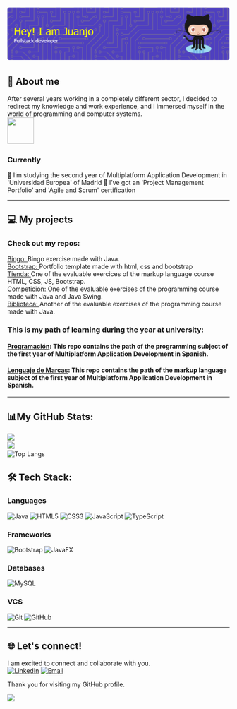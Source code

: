 # ![Header](github-header-image.png)
## 💫 About me 
After several years working in a completely different sector, I decided to redirect my knowledge and work experience, and I immersed myself in the world of programming and computer systems. <br>
 <img src="https://user-images.githubusercontent.com/25181517/192108374-8da61ba1-99ec-41d7-80b8-fb2f7c0a4948.png" width="60" height="60" /><br>

### Currently
🌱 I’m studying the second year of Multiplatform Application Development in 'Universidad Europea' of Madrid
📖 I’ve got an 'Project Management Portfolio' and 'Agile and Scrum' certification

---

## 💻 My projects
### Check out my repos:

[Bingo: ](https://github.com/JuanjoAJ/Bingo)Bingo exercise made with Java.
<br>
[Bootstrap: ](https://github.com/JuanjoAJ/Lenguaje-de-Marcas/tree/main/T2-HTML/03%20-Bootstrap/05%20-%20Proyecto%20Bootstrap)Portfolio template made with html, css and bootstrap
<br>
[Tienda: ](https://github.com/JuanjoAJ/Lenguaje-de-Marcas/tree/main/T0%20-%20Evaluables/03-%20Tercera%20Evaluable)One of the evaluable exercices of the markup language course HTML, CSS, JS, Bootstrap.
<br>
[Competición: ](https://github.com/JuanjoAJ/PROGRAMACION/tree/44ae2a6e402d94d4bb5df3569d26883d2cf63e73/Ejercicios%20Evaluables/SegundoTrimestre%20-%20COMPETICI%C3%93N)One of the evaluable exercises of the programming course made with Java and Java Swing.
<br>
[Biblioteca: ](https://github.com/JuanjoAJ/PROGRAMACION/tree/44ae2a6e402d94d4bb5df3569d26883d2cf63e73/Ejercicios%20Evaluables/TercerTrimestre%20-%20BIBLIOTECA)Another of the evaluable exercises of the programming course made with Java.


### This is my path of learning during the year at university:
#### [Programación](https://github.com/JuanjoAJ/PROGRAMACION): This repo contains the path of the programming subject of the first year of Multiplatform Application Development in Spanish.
#### [Lenguaje de Marcas](https://github.com/JuanjoAJ/Lenguaje-de-Marcas): This repo contains the path of the markup language subject of the first year of Multiplatform Application Development in Spanish.
---
## 📊My GitHub Stats:

![](https://github-readme-stats.vercel.app/api?username=JuanjoAJ&theme=default&include_all_commits=true&count_private=true)<br/>
![](https://github-readme-streak-stats.herokuapp.com/?user=JuanjoAJ&theme=default&hide_border=false)<br/>
![Top Langs](https://github-readme-stats.vercel.app/api/top-langs/?username=JuanjoAJ&layout=compact&theme=default)

## 🛠️ Tech Stack:
### Languages
![Java](https://img.shields.io/badge/java-%23ED8B00.svg?style=for-the-badge&logo=openjdk&logoColor=white) ![HTML5](https://img.shields.io/badge/html5-%23E34F26.svg?style=for-the-badge&logo=html5&logoColor=white) ![CSS3](https://img.shields.io/badge/css3-%231572B6.svg?style=for-the-badge&logo=css3&logoColor=white) ![JavaScript](https://img.shields.io/badge/javascript-%23323330.svg?style=for-the-badge&logo=javascript&logoColor=%23F7DF1E)  ![TypeScript](https://img.shields.io/badge/typescript-%23007ACC.svg?style=for-the-badge&logo=typescript&logoColor=white)

### Frameworks
![Bootstrap](https://img.shields.io/badge/bootstrap-%238511FA.svg?style=for-the-badge&logo=bootstrap&logoColor=white) ![JavaFX](https://img.shields.io/badge/javafx-%23FF0000.svg?style=for-the-badge&logo=javafx&logoColor=white)

### Databases
![MySQL](https://img.shields.io/badge/mysql-4479A1.svg?style=for-the-badge&logo=mysql&logoColor=white) 
### VCS
![Git](	https://img.shields.io/badge/GIT-E44C30?style=for-the-badge&logo=git&logoColor=white)
![GitHub](https://img.shields.io/badge/github-%23121011.svg?style=for-the-badge&logo=github&logoColor=white)

---
## 🌐 Let's connect!
I am excited to connect and collaborate with you. <br>
[![LinkedIn](https://img.shields.io/badge/LinkedIn-Juanjo%20Avila%20Jimenez-blue?style=flat&logo=linkedin)](https://www.linkedin.com/in/juan-jose-avila/)
[![Email](https://img.shields.io/badge/Email-juanjoaviladev%40gmail.com-red?style=flat&logo=gmail)](mailto:juanjoaviladev@gmail.com)

Thank you for visiting my GitHub profile.  <br>

[![](https://visitcount.itsvg.in/api?id=JuanjoAJ&icon=0&color=0)](https://visitcount.itsvg.in)
